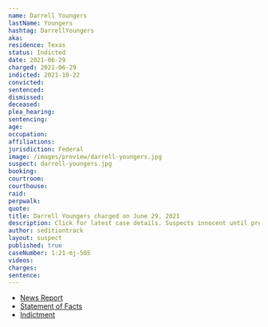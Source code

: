 ```yaml
---
name: Darrell Youngers
lastName: Youngers
hashtag: DarrellYoungers
aka:
residence: Texas
status: Indicted
date: 2021-06-29
charged: 2021-06-29
indicted: 2021-10-22
convicted:
sentenced:
dismissed:
deceased:
plea_hearing:
sentencing:
age:
occupation:
affiliations:
jurisdiction: Federal
image: /images/preview/darrell-youngers.jpg
suspect: darrell-youngers.jpg
booking:
courtroom:
courthouse:
raid:
perpwalk:
quote:
title: Darrell Youngers charged on June 29, 2021
description: Click for latest case details. Suspects innocent until proven guilty.
author: seditiontrack
layout: suspect
published: true
caseNumber: 1:21-mj-505
videos:
charges:
sentence:
---
```

- [News Report](https://abc13.com/houston-man-arrested-arrest-in-capitol-riot-darrell-youngers-january-6/10844224/)
- [Statement of Facts](https://www.justice.gov/usao-dc/case-multi-defendant/file/1412476/download)
- [Indictment](https://www.justice.gov/usao-dc/case-multi-defendant/file/1459296/download)
